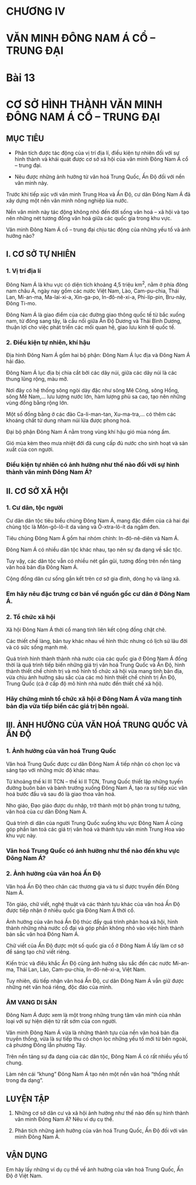 # CHƯƠNG IV

# VĂN MINH ĐÔNG NAM Á CỔ – TRUNG ĐẠI

# Bài 13

# CƠ SỞ HÌNH THÀNH VĂN MINH ĐÔNG NAM Á CỔ – TRUNG ĐẠI

## MỤC TIÊU

- Phân tích được tác động của vị trí địa lí, điều kiện tự nhiên đối với sự hình thành và khái quát được cơ sở xã hội của văn minh Đông Nam Á cổ – trung đại.

- Nêu được những ảnh hưởng từ văn hoá Trung Quốc, Ấn Độ đối với nền văn minh này.

Trước khi tiếp xúc với văn minh Trung Hoa và Ấn Độ, cư dân Đông Nam Á đã xây dựng một nền văn minh nông nghiệp lúa nước.

Nền văn minh này tác động không nhỏ đến đời sống văn hoá – xã hội và tạo nên những nét tương đồng văn hoá giữa các quốc gia trong khu vực.

Văn minh Đông Nam Á cổ – trung đại chịu tác động của những yếu tố và ảnh hưởng nào?

## I. CƠ SỞ TỰ NHIÊN

### 1. Vị trí địa lí

Đông Nam Á là khu vực có diện tích khoảng 4,5 triệu km$^2$, nằm ở phía đông nam châu Á, ngày nay gồm các nước Việt Nam, Lào, Cam-pu-chia, Thái Lan, Mi-an-ma, Ma-lai-xi-a, Xin-ga-po, In-đô-nê-xi-a, Phi-líp-pin, Bru-nây, Đông Ti-mo.

Đông Nam Á là giao điểm của các đường giao thông quốc tế từ bắc xuống nam, từ đông sang tây, là cầu nối giữa Ấn Độ Dương và Thái Bình Dương, thuận lợi cho việc phát triển các mối quan hệ, giao lưu kinh tế quốc tế.

### 2. Điều kiện tự nhiên, khí hậu

Địa hình Đông Nam Á gồm hai bộ phận: Đông Nam Á lục địa và Đông Nam Á hải đảo.

Đông Nam Á lục địa bị chia cắt bởi các dãy núi, giữa các dãy núi là các thung lũng rộng, màu mỡ.

Nơi đây có hệ thống sông ngòi dày đặc như sông Mê Công, sông Hồng, sông Mê Nam,... lưu lượng nước lớn, hàm lượng phù sa cao, tạo nên những vùng đồng bằng rộng lớn.

Một số đồng bằng ở các đảo Ca-li-man-tan, Xu-ma-tra,... có thêm các khoáng chất từ dung nham núi lửa được phong hoá.

Đại bộ phận Đông Nam Á nằm trong vùng khí hậu gió mùa nóng ẩm.

Gió mùa kèm theo mưa nhiệt đới đã cung cấp đủ nước cho sinh hoạt và sản xuất của con người.

### Điều kiện tự nhiên có ảnh hưởng như thế nào đối với sự hình thành văn minh Đông Nam Á?

## II. CƠ SỞ XÃ HỘI

### 1. Cư dân, tộc người

Cư dân dân tộc tiêu biểu chủng Đông Nam Á, mang đặc điểm của cả hai đại chủng tộc là Môn-gô-lô-ít da vàng và Ô-xtra-lô-ít da ngăm đen.

Tiêu chủng Đông Nam Á gồm hai nhóm chính: In-đô-nê-diên và Nam Á.

Đông Nam Á có nhiều dân tộc khác nhau, tạo nên sự đa dạng về sắc tộc.

Tuy vậy, các dân tộc vẫn có nhiều nét gần gũi, tương đồng trên nền tảng văn hoá bản địa Đông Nam Á.

Cộng đồng dân cư sống gắn kết trên cơ sở gia đình, dòng họ và làng xã.

### Em hãy nêu đặc trưng cơ bản về nguồn gốc cư dân ở Đông Nam Á.

### 2. Tổ chức xã hội

Xã hội Đông Nam Á thời cổ mang tính liên kết cộng đồng chặt chẽ.

Các thiết chế làng, bản tuy khác nhau về hình thức nhưng có lịch sử lâu đời và có sức sống mạnh mẽ.

Quá trình hình thành thành nhà nước của các quốc gia ở Đông Nam Á đồng thời là quá trình tiếp biến những giá trị văn hoá Trung Quốc và Ấn Độ, hình thành thiết chế chính trị và mô hình tổ chức xã hội vừa mang tính bản địa, vừa chịu ảnh hưởng sâu sắc của các mô hình thiết chế chính trị Ấn Độ, Trung Quốc (cả ở cấp độ mô hình nhà nước đến thiết chế xã hội).

### Hãy chứng minh tổ chức xã hội ở Đông Nam Á vừa mang tính bản địa vừa tiếp biến các giá trị bên ngoài.

## III. ẢNH HƯỞNG CỦA VĂN HOÁ TRUNG QUỐC VÀ ẤN ĐỘ

### 1. Ảnh hưởng của văn hoá Trung Quốc

Văn hoá Trung Quốc được cư dân Đông Nam Á tiếp nhận có chọn lọc và sáng tạo với những mức độ khác nhau.

Từ khoảng thế kỉ III TCN – thế kỉ II TCN, Trung Quốc thiết lập những tuyến đường buôn bán và bành trướng xuống Đông Nam Á, tạo ra sự tiếp xúc văn hoá bước đầu và sau đó là giao thoa văn hoá.

Nho giáo, Đạo giáo được du nhập, trở thành một bộ phận trong tư tưởng, văn hoá của cư dân Đông Nam Á.

Quá trình di dân của người Trung Quốc xuống khu vực Đông Nam Á cũng góp phần lan toả các giá trị văn hoá và thành tựu văn minh Trung Hoa vào khu vực này.

### Văn hoá Trung Quốc có ảnh hưởng như thế nào đến khu vực Đông Nam Á?

### 2. Ảnh hưởng của văn hoá Ấn Độ

Văn hoá Ấn Độ theo chân các thương gia và tu sĩ được truyền đến Đông Nam Á.

Tôn giáo, chữ viết, nghệ thuật và các thành tựu khác của văn hoá Ấn Độ được tiếp nhận ở nhiều quốc gia Đông Nam Á thời cổ.

Ảnh hưởng của văn hoá Ấn Độ thúc đẩy quá trình phân hoá xã hội, hình thành những nhà nước cổ đại và góp phần không nhỏ vào việc hình thành bản sắc văn hoá Đông Nam Á.

Chữ viết của Ấn Độ được một số quốc gia cổ ở Đông Nam Á lấy làm cơ sở để sáng tạo chữ viết riêng.

Kiến trúc và điêu khắc Ấn Độ cũng ảnh hưởng sâu sắc đến các nước Mi-an-ma, Thái Lan, Lào, Cam-pu-chia, In-đô-nê-xi-a, Việt Nam.

Tuy nhiên, dù tiếp nhận văn hoá Ấn Độ, cư dân Đông Nam Á vẫn giữ được những nét văn hoá riêng, độc đáo của mình.

### ÂM VANG DI SẢN

Đông Nam Á được xem là một trong những trung tâm văn minh của nhân loại với sự hiện diện từ rất sớm của con người.

Văn minh Đông Nam Á vừa là những thành tựu của nền văn hoá bản địa truyền thống, vừa là sự tiếp thu có chọn lọc những yếu tố mới từ bên ngoài, cả phương Đông lẫn phương Tây.

Trên nền tảng sự đa dạng của các dân tộc, Đông Nam Á có rất nhiều yếu tố chung.

Làm nên cái “khung” Đông Nam Á tạo nên một nền văn hoá “thống nhất trong đa dạng”.

## LUYỆN TẬP
1. Những cơ sở dân cư và xã hội ảnh hưởng như thế nào đến sự hình thành văn minh Đông Nam Á? Nêu ví dụ cụ thể.

2. Phân tích những ảnh hưởng của văn hoá Trung Quốc, Ấn Độ đối với văn minh Đông Nam Á.

## VẬN DỤNG
Em hãy lấy những ví dụ cụ thể về ảnh hưởng của văn hoá Trung Quốc, Ấn Độ ở Việt Nam.
